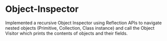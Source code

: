 # Object-Inspector
Implemented a recursive Object Inspector using Reflection APIs to navigate nested objects (Primitive, Collection, Class instance) and call the Object Visitor which prints the contents of objects and their fields. 
